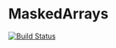 # MaskedArrays

[![Build Status](https://github.com/darsnack/MaskedArrays.jl/workflows/CI/badge.svg)](https://github.com/darsnack/MaskedArrays.jl/actions)
